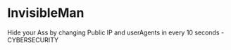 # InvisibleMan
Hide your Ass by changing Public IP and userAgents in every 10 seconds - CYBERSECURITY

